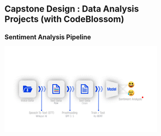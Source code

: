 # Capstone Design : Data Analysis Projects (with CodeBlossom)
## Sentiment Analysis Pipeline
![pipeline](img/pipeline.gif)
